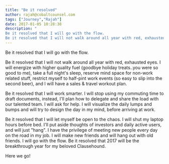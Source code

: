 ```yaml
---
title: "Be it resolved"
author: rajah@cobaltcounsel.com
tags: ["Journey","Rajah"]
date: 2017-01-05 10:28:38
description: "
Be it resolved that I will go with the flow.
Be it resolved that I will not walk around all year with red, exhausted eyes. I will energize with ‎higher..."
---
```


Be it resolved that I will go with the flow.

Be it resolved that I will not walk around all year with red, exhausted eyes. I will energize with ‎higher quality fuel (goodbye holiday treats..you were so good to me), take a full night's sleep, reserve mind space for non-work related stuff, restrict myself to half-pint work events (so easy to slip into the second beer), and I will have a sales & travel workout plan.

Be it resolved that I will work smarter. I will stop using my commuting time to draft documents, instead, I'll plan how to delegate and share the load with our talented team. I will ask for help.‎   I will visualize the daily lumps and bumps and will try to design the day in my mind, before arriving at work.

Be it resolved that I will let myself be open to the chaos.
 I will shut my laptop hours before bed. I'll put aside thoughts of investors and daily active users, and will just "hang". I have the privilege of meeting new people every day on the road in my job. I will make new friends and will hang out with old friends. I will go with the flow.
Be it resolved that 2017 will be the breakthrough year for my beloved Clausehound.

Here we go!